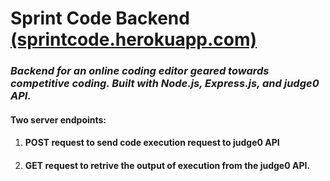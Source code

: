 # Sprint Code Backend [(sprintcode.herokuapp.com)](http://sprintcode.herokuapp.com/)
### *Backend for an online coding editor geared towards competitive coding. Built with Node.js, Express.js, and judge0 API.*
#### Two server endpoints: 
1. #### POST request to send code execution request to judge0 API
2. #### GET request to retrive the output of execution from the judge0 API.
